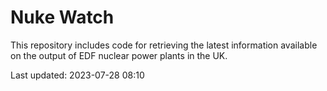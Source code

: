 # Nuke Watch

This repository includes code for retrieving the latest information available on the output of EDF nuclear power plants in the UK.

Last updated: 2023-07-28 08:10